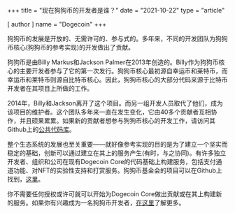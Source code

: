 +++
title = "现在狗狗币的开发者是谁？"
date = "2021-10-22"
type = "article"

[ author ]
  name = "Dogecoin"
+++

狗狗币的发展是开放的、无需许可的、参与式的。多年来，不同的开发团队为狗狗币核心(狗狗币的参考实现)的开发做出了贡献。

狗狗币是由Billy Markus和Jackson Palmer在2013年创造的。Billy作为狗狗币核心的主要开发者参与了它的第一次发行。狗狗币核心最初源自幸运币和莱特币，而幸运币和莱特币则源自比特币核心。因此，狗狗币核心的大部分代码来源于比特币开发者在其项目上所做的工作。

2014年，Billy和Jackson离开了这个项目。而另一组开发人员取代了他们，成为该项目的维护者。这个团队多年来一直在发生变化，它由40多个贡献者互相协作，并且硕果累累。如果新的贡献者想参与狗狗币核心的开发工作，请访问其Github上的[公共代码库](https://github.com/dogecoin/dogecoin)。

整个生态系统的发展也至关重要——就好像参考实现的目的是为了建立一个坚实而稳定的基础，创新可以通过建立在其上的服务产生(有时，与之协同)。有许多独立开发者、组织和公司在现有Dogecoin Core的代码基础上构建服务，包括支付通道功能、对NFT的实验性支持和打赏服务。狗狗币基金会的项目可以在Github上找到，[这里](https://github.com/dogecoinfoundation)。

你不需要任何授权或许可就可以开始为Dogecoin Core做出贡献或在其上构建新的服务。如果你有兴趣成为一名狗狗币开发者，[在这里](/dogepedia/articles/becoming-a-dogecoin-developer)了解更多。
